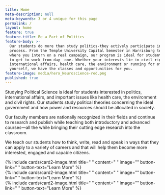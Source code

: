 ```yaml
---
title: Home
meta-description: null
meta-keywords: 3 or 4 unique for this page
permalink: /
layout: home
feature: true
feature-title: Be a Part of Politics
feature-body: >-
  Our students do more than study politics-they actively participate in the
  process. From the Temple University Capital Semester in Harrisburg to a course
  where you intern on a real campaign, our program is ideal for students ready
  to get to work from day  one. Whether your interests lie in civil rights,
  international affairs, health care, the environment or running for office 
  yourself, we have the classes and opportunities for you.
feature-image: media/hero_Neuroscience-red.png
published: true
---
```


Studying Political Science is ideal for students interested in politics, international affairs, and important issues like health care, the environment and civil rights. Our students study political theories concerning the ideal government and how power and resources should be allocated in society.

Our faculty members are nationally recognized in their fields and continue to research and publish while teaching both introductory and advanced courses—all the while bringing their cutting edge research into the classroom.

We teach our students how to think, write, read and speak in ways that they can apply to a variety of careers and that will help them become more interested, engaged and capable citizens.

<div class="row row-wide">
  <div class="col m12 l4">{% include cards/card2-image.html 
    title=" " 
    content=" " 
    image="" 
    button-link=" " 
    button-text="Learn More" %}
  </div>
  <div class="row row-wide">
    <div class="col m12 l4">{% include cards/card2-image.html 
      title=" " 
      content=" " 
      image="" 
      button-link=" " 
      button-text="Learn More" %}
    </div>
    <div class="row row-wide">
      <div class="col m12 l4">{% include cards/card2-image.html 
        title=" " 
        content=" " 
        image="" 
        button-link=" " 
        button-text="Learn More" %}
      </div>
</div>
